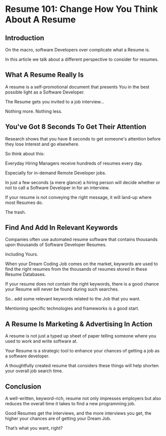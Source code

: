 # Resume 101: Change How You Think About A Resume

## Introduction

On the macro, software Developers over complicate what a Resume is.

In this article we talk about a different perspective to consider for resumes.

## What A Resume Really Is

A resume is a self-promotional document that presents You in the best possible light as a Software Developer.

The Resume gets you invited to a job interview...

Nothing more. Nothing less.

## You've Got 8 Seconds To Get Their Attention

Research shows that you have 8 seconds to get someone's attention before they lose Interest and go elsewhere.

So think about this:

Everyday Hiring Managers receive hundreds of resumes every day.

Especially for in-demand Remote Developer jobs.

In just a few seconds (a mere glance) a hiring person will decide whether or not to call a Software Developer in for an interview.

If your resume is not conveying the right message, it will land-up where most Resumes do.

The trash.

## Find And Add In Relevant Keywords

Companies often use automated resume software that contains thousands upon thousands of Software Developer Resumes.

Including Yours.

When your Dream Coding Job comes on the market, keywords are used to find the right resumes from the thousands of resumes stored in these Resume Databases.

If your resume does not contain the right keywords, there is a good chance your Resume will never be found during such searches.

So.. add some relevant keywords related to the Job that you want.

Mentioning specific technologies and frameworks is a good start.

## A Resume Is Marketing & Advertising In Action

A resume is not just a typed up sheet of paper telling someone where you used to work and write software at.

Your Resume is a strategic tool to enhance your chances of getting a job as a software developer.

A thoughtfully created resume that considers these things will help shorten your overall job search time.

## Conclusion

A well-written, keyword-rich, resume not only impresses employers but also reduces the overall time it takes to find a new programming job.

Good Resumes get the interviews, and the more interviews you get, the higher your chances are of getting your Dream Job.

That’s what you want, right?